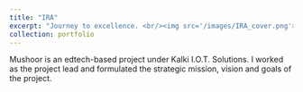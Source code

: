 ```yaml
---
title: "IRA"
excerpt: "Journey to excellence. <br/><img src='/images/IRA_cover.png'>"
collection: portfolio
---
```


Mushoor is an edtech-based project under Kalki I.O.T. Solutions. I worked as the project lead and formulated the strategic mission, vision and goals of the project. 